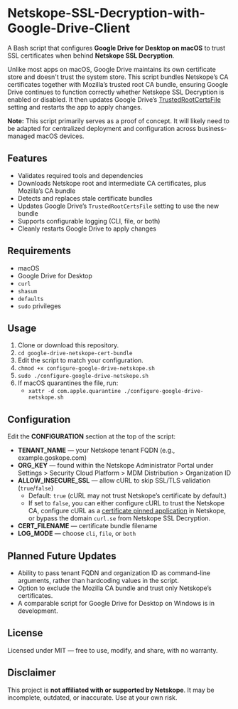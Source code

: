 # Netskope-SSL-Decryption-with-Google-Drive-Client

A Bash script that configures **Google Drive for Desktop on macOS** to trust SSL certificates when behind **Netskope SSL Decryption**. 

Unlike most apps on macOS, Google Drive maintains its own certificate store and doesn't trust the system store. This script bundles Netskope’s CA certificates together with Mozilla’s trusted root CA bundle, ensuring Google Drive continues to function correctly whether Netskope SSL Decryption is enabled or disabled. It then updates Google Drive’s [TrustedRootCertsFile](https://support.google.com/a/answer/7644837?hl=en) setting and restarts the app to apply changes.

**Note:** This script primarily serves as a proof of concept. It will likely need to be adapted for centralized deployment and configuration across business-managed macOS devices.

## Features
- Validates required tools and dependencies  
- Downloads Netskope root and intermediate CA certificates, plus Mozilla’s CA bundle  
- Detects and replaces stale certificate bundles  
- Updates Google Drive’s `TrustedRootCertsFile` setting to use the new bundle  
- Supports configurable logging (CLI, file, or both)  
- Cleanly restarts Google Drive to apply changes

## Requirements
- macOS
- Google Drive for Desktop
- `curl`
- `shasum`
- `defaults`
- `sudo` privileges

## Usage
1. Clone or download this repository.
2. `cd google-drive-netskope-cert-bundle`
3. Edit the script to match your configuration.
4. `chmod +x configure-google-drive-netskope.sh`
5. `sudo ./configure-google-drive-netskope.sh`
6. If macOS quarantines the file, run:
   - `xattr -d com.apple.quarantine ./configure-google-drive-netskope.sh`

## Configuration
Edit the **CONFIGURATION** section at the top of the script:

- **TENANT_NAME** — your Netskope tenant FQDN (e.g., example.goskope.com)
- **ORG_KEY** — found within the Netskope Administrator Portal under Settings > Security Cloud Platform > MDM Distribution > Organization ID
- **ALLOW_INSECURE_SSL** — allow cURL to skip SSL/TLS validation (`true`/`false`)  
  - Default: `true` (cURL may not trust Netskope’s certificate by default.)
  - If set to `false`, you can either configure cURL to trust the Netskope CA, configure cURL as a [certificate pinned application](https://docs.netskope.com/en/certificate-pinned-applications/) in Netskope, or bypass the domain `curl.se` from Netskope SSL Decryption.  
- **CERT_FILENAME** — certificate bundle filename
- **LOG_MODE** — choose `cli`, `file`, or `both`

## Planned Future Updates
- Ability to pass tenant FQDN and organization ID as command-line arguments, rather than hardcoding values in the script.
- Option to exclude the Mozilla CA bundle and trust only Netskope’s certificates.
- A comparable script for Google Drive for Desktop on Windows is in development.

## License
Licensed under MIT — free to use, modify, and share, with no warranty.

## Disclaimer
This project is **not affiliated with or supported by Netskope**. It may be incomplete, outdated, or inaccurate. Use at your own risk. 
